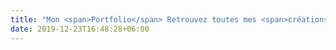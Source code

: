 ```yaml
---
title: "Mon <span>Portfolio</span> Retrouvez toutes mes <span>créations</span>"
date: 2019-12-23T16:48:28+06:00
---
```

